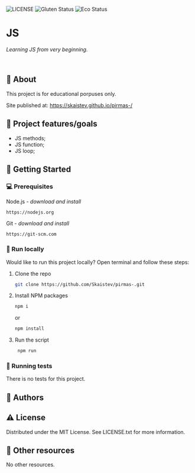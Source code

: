 ![LICENSE](https://img.shields.io/badge/license-MIT-blue.svg?style=flat-square)
![Gluten Status](https://img.shields.io/badge/Gluten-Free-green.svg)
![Eco Status](https://img.shields.io/badge/ECO-Friendly-green.svg)


# JS

_Learning JS from very beginning._

<br>

## 🌟 About

This project is for educational porpuses only. 

Site published at: https://skaistev.github.io/pirmas-/



## 🎯 Project features/goals

- JS methods;
- JS function;
- JS loop;


## 🧰 Getting Started

### 💻 Prerequisites

Node.js - _download and install_

```
https://nodejs.org
```

Git - _download and install_

```
https://git-scm.com
```

### 🏃 Run locally

Would like to run this project locally? Open terminal and follow these steps:

1. Clone the repo
    ```sh
    git clone https://github.com/Skaistev/pirmas-.git
    ```
2. Install NPM packages
    ```sh
    npm i
    ```
    or
    ```sh
    npm install
    ```
3. Run the script
   ```sh
    npm run
   ```



### 🧪 Running tests

There is no tests for this project.

## 🎅 Authors



## ⚠️ License

Distributed under the MIT License. See LICENSE.txt for more information.

## 🔗 Other resources

No other resources.